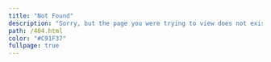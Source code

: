 ```yaml
---
title: "Not Found"
description: "Sorry, but the page you were trying to view does not exist."
path: /404.html
color: "#C91F37"
fullpage: true
---
```

